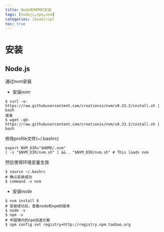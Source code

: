 ```yaml
---
title: Node和NPM的安装
tags: [nodejs,npm,nvm]
categories: JavaScript
toc: true
---
```


# 安装
## Node.js
通过nvm安装
- 安装nvm

``` shell
$ curl -o- https://raw.githubusercontent.com/creationix/nvm/v0.33.2/install.sh | bash
或者
$ wget -qO- https://raw.githubusercontent.com/creationix/nvm/v0.33.2/install.sh | bash
```
修改profile文件(~/.bashrc)
``` shell
export NVM_DIR="$HOME/.nvm"
[ -s "$NVM_DIR/nvm.sh" ] && . "$NVM_DIR/nvm.sh" # This loads nvm
```
然后使得环境变量生效
``` shell
$ source ~/.bashrc
# 确认安装成功
$ command -v nvm
```
- 安装node

``` shell
$ nvm install 6
# 安装成功后，查看node和npm的版本
$ node -v
$ npm -v
# 中国境内的npm加速方案
$ npm config set registry=http://registry.npm.taobao.org
```
